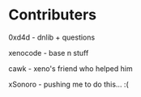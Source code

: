 # Contributers

0xd4d - dnlib + questions

xenocode - base n stuff

cawk - xeno's friend who helped him

xSonoro - pushing me to do this... :(

